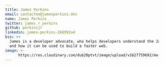```yaml
---
title: James Perkins
email: contactme@jamesperkins.dev
name: James Perkins
twitter: james_r_perkins
github: perkinsjr
linkedin: james-perkins-268992a4
bio: >+
  James is a developer advocate, who helps developers understand the Jamstack,
  and how it can be used to build a faster web.
image: >-
      https://res.cloudinary.com/dub20ptvt/image/upload/v1627759692/me-and-tina_hgq79d.webp
---
```


